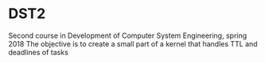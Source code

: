 # DST2
Second course in Development of Computer System Engineering, spring 2018
The objective is to create a small part of a kernel that handles TTL and deadlines of tasks

